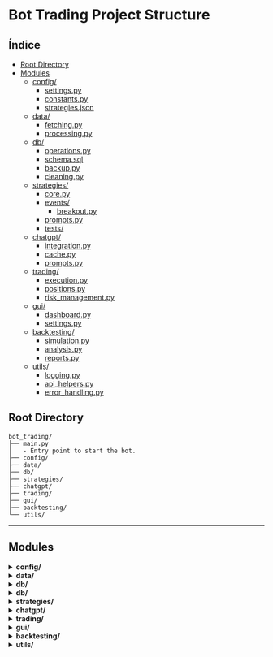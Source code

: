 # Bot Trading Project Structure

## Índice

- [Root Directory](#root-directory)
- [Modules](#modules)
  - [config/](#config)
    - [settings.py](#settingspy)
    - [constants.py](#constantspy)
    - [strategies.json](#strategiesjson)
  - [data/](#data)
    - [fetching.py](#fetchingpy)
    - [processing.py](#processingpy)
  - [db/](#db)
    - [operations.py](#operationspy)
    - [schema.sql](#schemasql)
    - [backup.py](#backuppy)
    - [cleaning.py](#cleaningpy)
  - [strategies/](#strategies)
    - [core.py](#corepy)
    - [events/](#events)
      - [breakout.py](#breakoutpy)
    - [prompts.py](#promptspy)
    - [tests/](#tests)
  - [chatgpt/](#chatgpt)
    - [integration.py](#integrationpy)
    - [cache.py](#cachepy)
    - [prompts.py](#promptspy-1)
  - [trading/](#trading)
    - [execution.py](#executionpy)
    - [positions.py](#positionspy)
    - [risk_management.py](#risk_managementpy)
  - [gui/](#gui)
    - [dashboard.py](#dashboardpy)
    - [settings.py](#settingspy-1)
  - [backtesting/](#backtesting)
    - [simulation.py](#simulationpy)
    - [analysis.py](#analysispy)
    - [reports.py](#reportspy)
  - [utils/](#utils)
    - [logging.py](#loggingpy)
    - [api_helpers.py](#api_helperspy)
    - [error_handling.py](#error_handlingpy)

## Root Directory

```plaintext
bot_trading/
├── main.py
│   - Entry point to start the bot.
├── config/
├── data/
├── db/
├── strategies/
├── chatgpt/
├── trading/
├── gui/
├── backtesting/
└── utils/
```

---

## Modules

<details>
  <summary><strong>config/</strong></summary>

  ### settings.py

  ```plaintext
  - Global configurations, API keys, and parameters.
  - Stores critical settings for the bot such as:
      - API keys (Binance, ChatGPT, etc.).
      - Default trading pairs and initial parameters.
  ```

  ### constants.py

  ```plaintext
  - Common constants used throughout the project.
  - Examples include:
      - Default time intervals (1D, 4H, 1H, 15M).
      - Base URLs for APIs.
  ```

  ### strategies.json

  ```plaintext
  - (Optional) Predefined strategies file.
  - Allows users to load or save trading strategies dynamically.
  ```

</details>

<details>
  <summary><strong>data/</strong></summary>

  ### fetching.py

  ```plaintext
  - Fetches data from the API and WebSocket (1D, 4H, 1H, 15M).
  - Handles rate limits and monitoring to ensure compliance with Binance API policies.
  - At first will take BTC/USDT, later on addig more symbols. For 1.0.0 the pairs will be hardcoded and not selected. Future version may have dynamic and manual selection
  - Key Responsibilities:
      - Initialize connections to REST API and WebSocket.
      - Pull historical data for each symbol and timeframe.
      - Listen to live updates for time-sensitive strategies.
  - Output:
      - Provides WebSocket data directly to `processing.py` for real-time calculations (e.g., 15M indicators).
      - Stores API data in `db/operations.py` for further processing by `processing.py`.
  - Notes:
      - Fetching will store all temporalities (1D, 4H, 1H, 15M) in `db/candles`.
      - Adds one candle at a time for the corresponding timeframe.
      - Data for 15M is passed directly to `processing.py` for immediate calculations.
  ```

  ### processing.py

  ```plaintext
  - Processes raw data and calculates technical indicators:
      - **1D Indicators:**
          - EMA/SMA (14, 50): Identifies macro trends.
          - MACD: Confirms market momentum.
          - RSI (14): Detects overbought/oversold conditions in a broad context.
      - **4H Indicators:**
          - ATR (14): Measures volatility to define dynamic support/resistance levels.
          - Volume Average: Highlights accumulation/distribution zones.
          - RSI (14): Validates potential divergences.
      - **1H Indicators:**
          - EMA/SMA (5, 14): Tracks microtrends.
          - Volume: Confirms short-term accumulation/distribution.
      - **15M Indicators:**
          - ATR (5): Validates volatility for breakout detection.
          - Volume Spike: Flags anomalies in market activity.
  - Input:
      - **1D, 4H, 1H data:** Retrieved from `db/operations.py`.
      - **15M data:** Received directly from `fetching.py` via WebSocket.
  - Output:
      - Indicators calculated for all temporalities (1D, 4H, 1H, 15M) and stored in `db/indicators`.
      - Data flow:
          - **Primary:** Processed indicators saved to `db/indicators`.
          - **Secondary (real-time):** Certain indicators for 15M could flow directly to `strategies/` to reduce latency when necessary.
  ```

</details>

<details>
  <summary><strong>db/</strong></summary>

  ### operations.py

  ```plaintext
  - CRUD for database operations.
  - Handles storage of:
      - Candle data for different symbols and timeframes.
      - Precomputed indicators for historical analysis.
  - Supports efficient queries for `strategies` and `backtesting`.
  - Output:
      - Provides stored data (e.g., 1D, 4H, 1H candles) to `processing.py` for indicator calculation.
      - Supplies indicators from `db/indicators` to `strategies/` for event detection and decision-making.
  - Additional Logging:
      - Logs critical database operations such as failed inserts or updates.
      - Optionally integrates with `utils/logging.py` for centralized logging.
  ```

  ### schema.sql

  ```plaintext
  - Defines the initial database schema.
  - Includes:
      - Tables for each symbol and timeframe.
      - Indexes for quick lookups.
      - Triggers:
          - Prevent duplicate candles from being inserted.
          - Automate basic indicator calculations for simplicity in `processing.py`.
          - Ensure referential integrity between `candles` and `indicators`.
  - Recommendations:
      - Use foreign keys to maintain relationships between `candles` and `indicators`.
      - Create materialized views for complex queries in `strategies/`.
  ```

  ### backup.py

  ```plaintext
  - Automates backups and restoration of the database.
  - Key Features:
      - Scheduled exports to prevent data loss.
      - Cloud storage support (Google Cloud, AWS S3).
      - Rotational backup system to manage storage efficiently.
      - Logs backup activity in `metadata` table.
      - Notifications for failed backups to ensure reliability.
  ```

  ### cleaning.py

  ```plaintext
  - Removes duplicates and validates data integrity.
  - Ensures consistency in candle data and computed indicators.
  - Notes:
      - Relies on database triggers for primary deduplication.
      - Secondary cleaning performed to validate missing or incomplete data.
      - Example Logic:
          1. Identify gaps or inconsistencies in `candles` and request missing data from `fetching.py`.
          2. Validate indicator calculations and recompute if anomalies are found.
      - Future Improvement:
          - Integrate with `utils/logging.py` to record anomalies detected during cleaning.
  ```
</details>

<details>
  <summary><strong>db/</strong></summary>

  ### training.py

  ```plaintext
- Handles training of machine learning models (e.g., XGBoost).
- Key Responsibilities:
    - Load and preprocess historical data for BTC/USDT and ETH/USDT.
    - Train models to identify breakouts/rebotes and time to event completion.
    - Save trained models for deployment.
- Inputs:
    - Historical candles and indicators from `db/operations.py`.
    - Labels: Breakout/rebote and number of candles to event.
- Outputs:
    - Trained model saved locally for use by `predictions.py`.
    - Logs of training performance and validation metrics.
  ```

  ### predictions.sql

  ```plaintext
- Generates predictions based on trained ML models.
- Key Responsibilities:
    - Load pre-trained models.
    - Process live data from `data/processing.py` to classify events (e.g., breakout probability).
    - Integrate predictions into `strategies/` for decision-making.
- Inputs:
    - Real-time indicators and processed candles.
- Outputs:
    - Event classification (breakout/rebote).
    - Probability scores for each event type.
- Notes:
    - Predictions act as a filter to prioritize relevant events for `chatgpt/`.
  ```



</details>

<details>
  <summary><strong>strategies/</strong></summary>

  Input: from db/, just if necessary 15min indicators from processing.py

  ### core.py

  ```plaintext
  - Calculates support and resistance levels based on:
      - Historical highs and lows.
      - ATR to dynamically adjust levels.
  ```

  ### events/

  #### breakout.py

  ```plaintext
  - Detects breakout events:
      - Identifies when price breaks support or resistance levels.
      - Uses ATR, volume, and price action to confirm breakouts.
  ```

  #### (future events)

  ```plaintext
  - Each event (e.g., volume shifts, trend changes) will have its own module.
  ```

  ### prompts.py

  ```plaintext
  - Generates prompts for ChatGPT based on detected events and context.
  - Examples:
      - "The price is nearing resistance at $45000. RSI is 65. Should we expect a breakout?"
  - Centralized for easy modification of prompt templates.
  ```

  ### tests/

  ```plaintext
  - Unit tests for calculations and event detection.
  - Example Tests:
      - Ensure ATR calculations are consistent.
      - Validate breakout detection logic with edge cases.
  ```

</details>

<details>
  <summary><strong>chatgpt/</strong></summary>

  ### integration.py

  ```plaintext
  - Manages API interaction with ChatGPT for decision analysis.
  - Handles system prompts and context management to ensure:
      - Efficient responses from ChatGPT.
      - Contextual consistency across queries.
  ```

  ### cache.py

  ```plaintext
  - Optimizes requests by caching frequent responses.
  - Avoids redundant queries to reduce latency and cost.
  ```

  ### prompts.py

  ```plaintext
  - Templates and structures for dynamic prompts.
  - Supports integration with `strategies` to format detected events.
  ```

</details>

<details>
  <summary><strong>trading/</strong></summary>

  ### execution.py

  ```plaintext
  - Sends market orders (buy, sell) based on ChatGPT recommendations.
  - Handles order management:
      - Retry logic for failed orders.
      - Real-time status updates.
  ```

  ### positions.py

  ```plaintext
  - Records and monitors active positions.
  - Examples:
      - Track open trades and their profit/loss status.
      - Monitor average entry prices and exposure.
  ```

  ### risk_management.py

  ```plaintext
  - Implements:
      - Stop-loss: Limits potential losses.
      - Take-profit: Locks in profits at target levels.
      - Trailing stop-loss: Dynamically adjusts to market movements using ATR.
  - Fully configurable based on strategy risk tolerance.
  ```

</details>

<details>
  <summary><strong>gui/</strong></summary>

  ### dashboard.py

  ```plaintext
  - Displays:
      - Open/closed positions with profit/loss.
      - API rate and token monitoring for Binance.
  - Simple controls:
      - Enable/Disable bot trading.
      - Pause/Resume data fetching.
  ```

  ### settings.py

  ```plaintext
  - Allows editing bot configurations such as:
      - Adding new trading pairs.
      - Adjusting risk parameters.
  ```

</details>

<details>
  <summary><strong>backtesting/</strong></summary>

  ### simulation.py

  ```plaintext
  - Runs strategies on historical data to validate performance.
  - Supports multi-timeframe testing to ensure robustness.
  ```

  ### analysis.py

  ```plaintext
  - Analyzes backtesting results to highlight:
      - Maximum drawdown.
      - Sharpe ratio and win rate.
  ```

  ### reports.py

  ```plaintext
  - Generates detailed performance reports.
  - Output Formats:
      - CSV for data analysis.
      - PDF for easy sharing.
  ```

</details>

<details>
  <summary><strong>utils/</strong></summary>

  ### logging.py

  ```plaintext
  - Centralized logging management:
      - Tracks key events and errors.
      - Creates log files for auditing and debugging.
  ```

  ### api_helpers.py

  ```plaintext
  - Helper functions for Binance API interactions:
      - Constructing queries.
      - Parsing API responses.
  ```

  ### error_handling.py

  ```plaintext
  - Handles common errors across modules:
      - API rate limit exceptions.
      - Connection retries for WebSocket and REST API.
  ```

</details>
